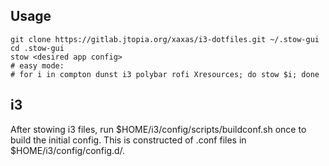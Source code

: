 ## Usage

    git clone https://gitlab.jtopia.org/xaxas/i3-dotfiles.git ~/.stow-gui
    cd .stow-gui
    stow <desired app config>
    # easy mode:
    # for i in compton dunst i3 polybar rofi Xresources; do stow $i; done

## i3

After stowing i3 files, run $HOME/i3/config/scripts/buildconf.sh once to
build the initial config. This is constructed of .conf files in
$HOME/i3/config/config.d/.

